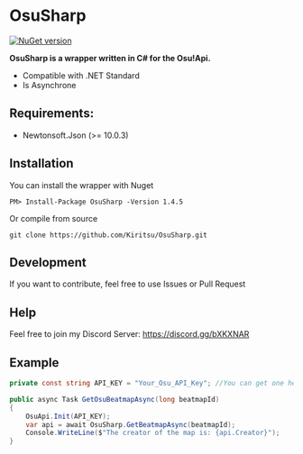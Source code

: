 # OsuSharp

[![NuGet version](https://badge.fury.io/nu/OsuSharp.svg)](https://badge.fury.io/nu/OsuSharp)

**OsuSharp is a wrapper written in C# for the Osu!Api.**

- Compatible with .NET Standard
- Is Asynchrone

## Requirements:

- Newtonsoft.Json (>= 10.0.3)

## Installation

You can install the wrapper with Nuget

```
PM> Install-Package OsuSharp -Version 1.4.5
```

Or compile from source

```git
git clone https://github.com/Kiritsu/OsuSharp.git
```

## Development

If you want to contribute, feel free to use Issues or Pull Request

## Help

Feel free to join my Discord Server: https://discord.gg/bXKXNAR

## Example

```cs
private const string API_KEY = "Your_Osu_API_Key"; //You can get one here: https://osu.ppy.sh/p/api

public async Task GetOsuBeatmapAsync(long beatmapId)
{
    OsuApi.Init(API_KEY);
    var api = await OsuSharp.GetBeatmapAsync(beatmapId);
    Console.WriteLine($"The creator of the map is: {api.Creator}");
}
```
